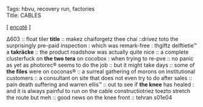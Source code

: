 Tags: hbvu, recovery run, factories  
Title: CABLES
  
[ [encotê](https://maps.app.goo.gl/2UJxWbh1bmdtprVU7) ]

Δ603 :: 
float tiler **title** :: 
makez chaiforgetz thee chai ::drivez toto the surprisingly pre-paid inspection : which was remark-free : thgiftz delftietie™ a **takräcke** ::
the product roadshow was actually quite nice :: 
a complete clusterfuck on **the two tera** on cocobox : when trying to re-pve :: 
no panic as yet as photorec® seems to do the job :: but it might take days :: 
some of **the files** were on coconas® :: 
a surreal gathering of morons on institutional customers :: 
a consultant on site that does not even try to do after sales :: 
pain death suffering and warren ellis™ :: 
out to see if **the knee** has healed : and it is always painful to run on the cable constructiotriez toezto stretch the route but meh :: 
good news on the knee front :: 
tehran s01e04  
